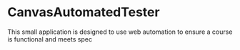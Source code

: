 # CanvasAutomatedTester
This small application is designed to use web automation to ensure a course is functional and meets spec
